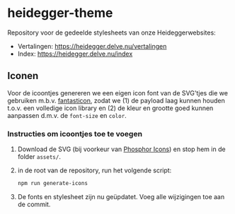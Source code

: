 # heidegger-theme

Repository voor de gedeelde stylesheets van onze Heideggerwebsites:

* Vertalingen: https://heidegger.delve.nu/vertalingen
* Index: https://heidegger.delve.nu/index

## Iconen

Voor de icoontjes genereren we een eigen icon font van de SVG'tjes die we gebruiken m.b.v. [fantasticon](https://github.com/tancredi/fantasticon), zodat we (1) de payload laag kunnen houden t.o.v. een volledige icon library en (2) de kleur en grootte goed kunnen aanpassen d.m.v. de `font-size` en `color`.

### Instructies om icoontjes toe te voegen

1. Download de SVG (bij voorkeur van [Phosphor Icons](https://phosphoricons.com/)) en stop hem in de folder `assets/`.
2. in de root van de repository, run het volgende script:

   ```sh
   npm run generate-icons
   ```

3. De fonts en stylesheet zijn nu geüpdatet. Voeg alle wijzigingen toe aan de commit.